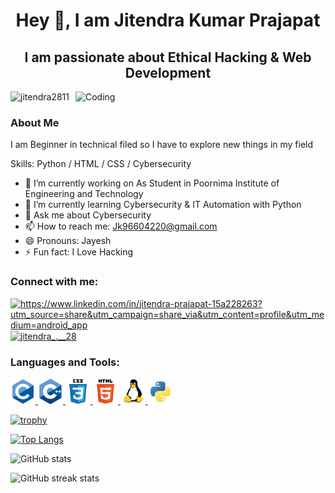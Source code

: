 <h1 align="center">Hey 👋, I am Jitendra Kumar Prajapat</h1>
<h2 align="center">I am passionate about Ethical Hacking & Web Development </h2>

<img align="right" alt="Coding" width="400" src="https://cdn.dribbble.com/users/1162077/screenshots/3848914/programmer.gif">

<p align="left"> <img src="https://komarev.com/ghpvc/?username=jitendra2811&label=Profile%20views&color=0e75b6&style=flat" alt="jitendra2811" /> </p>
<h3 align="left">About Me </h3>
I am Beginner in technical filed so I have to explore new things in my field 


Skills: Python / HTML / CSS / Cybersecurity 

- 🔭 I’m currently working on As Student in Poornima Institute of Engineering and Technology  
- 🌱 I’m currently learning Cybersecurity & IT Automation with Python  
- 💬 Ask me about Cybersecurity  
- 📫 How to reach me: Jk96604220@gmail.com  
- 😄 Pronouns: Jayesh  
- ⚡ Fun fact: I Love Hacking  

<h3 align="left">Connect with me:</h3>
<p align="left">
<a href="https://linkedin.com/in/https://www.linkedin.com/in/jitendra-prajapat-15a228263?utm_source=share&utm_campaign=share_via&utm_content=profile&utm_medium=android_app" target="blank"><img align="center" src="https://raw.githubusercontent.com/rahuldkjain/github-profile-readme-generator/master/src/images/icons/Social/linked-in-alt.svg" alt="https://www.linkedin.com/in/jitendra-prajapat-15a228263?utm_source=share&utm_campaign=share_via&utm_content=profile&utm_medium=android_app" height="30" width="40" /></a>
<a href="https://instagram.com/jitendra_.__28" target="blank"><img align="center" src="https://raw.githubusercontent.com/rahuldkjain/github-profile-readme-generator/master/src/images/icons/Social/instagram.svg" alt="jitendra_.__28" height="30" width="40" /></a>
</p>

<h3 align="left">Languages and Tools:</h3>
<p align="left"> <a href="https://www.cprogramming.com/" target="_blank" rel="noreferrer"> <img src="https://raw.githubusercontent.com/devicons/devicon/master/icons/c/c-original.svg" alt="c" width="40" height="40"/> </a> <a href="https://www.w3schools.com/cpp/" target="_blank" rel="noreferrer"> <img src="https://raw.githubusercontent.com/devicons/devicon/master/icons/cplusplus/cplusplus-original.svg" alt="cplusplus" width="40" height="40"/> </a> <a href="https://www.w3schools.com/css/" target="_blank" rel="noreferrer"> <img src="https://raw.githubusercontent.com/devicons/devicon/master/icons/css3/css3-original-wordmark.svg" alt="css3" width="40" height="40"/> </a> <a href="https://www.w3.org/html/" target="_blank" rel="noreferrer"> <img src="https://raw.githubusercontent.com/devicons/devicon/master/icons/html5/html5-original-wordmark.svg" alt="html5" width="40" height="40"/> </a> <a href="https://www.linux.org/" target="_blank" rel="noreferrer"> <img src="https://raw.githubusercontent.com/devicons/devicon/master/icons/linux/linux-original.svg" alt="linux" width="40" height="40"/> </a>  <a href="https://www.python.org" target="_blank" rel="noreferrer"> <img src="https://raw.githubusercontent.com/devicons/devicon/master/icons/python/python-original.svg" alt="python" width="40" height="40"/> </a> </p>



[![trophy](https://github-profile-trophy.vercel.app/?username=Jitendra2811)](https://github.com/ryo-ma/github-profile-trophy)

[![Top Langs](https://github-readme-stats.vercel.app/api/top-langs/?username=Jitendra2811)](https://github.com/anuraghazra/github-readme-stats)

![GitHub stats](https://github-readme-stats.vercel.app/api?username=Jitendra2811&show_icons=true)  

![GitHub streak stats](https://streak-stats.demolab.com/?user=Jitendra2811)  

